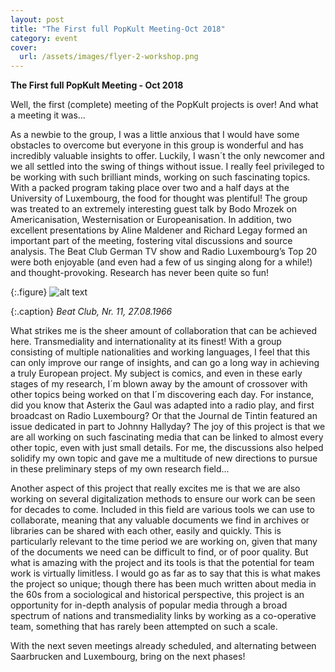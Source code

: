 ```yaml
---
layout: post
title: "The First full PopKult Meeting-Oct 2018"
category: event
cover:
  url: /assets/images/flyer-2-workshop.png
---
```


**The First full PopKult Meeting - Oct 2018**

Well, the first (complete) meeting of the PopKult projects is over! And what a meeting it was...

<!-- more -->

As a newbie to the group, I was a little anxious that I would have some obstacles to overcome but everyone in this group is wonderful and has incredibly valuable insights to offer. Luckily, I wasn´t the only newcomer and we all settled into the swing of things without issue. I really feel privileged to be working with such brilliant minds, working on such fascinating topics. With a packed program taking place over two and a half days at the University of Luxembourg, the food for thought was plentiful! The group was treated to an extremely interesting guest talk by Bodo Mrozek on Americanisation, Westernisation or Europeanisation. In addition, two excellent presentations by Aline Maldener and Richard Legay formed an important part of the meeting, fostering vital discussions and source analysis. The Beat Club German TV show and Radio Luxembourg’s Top 20 were both enjoyable (and even had a few of us singing along for a while!) and thought-provoking. Research has never been quite so fun!

{:.figure}
![alt text](../../../../assets/images/Club-discuss.jpeg)

{:.caption}
*Beat Club, Nr. 11, 27.08.1966*

What strikes me is the sheer amount of collaboration that can be achieved here. Transmediality and internationality at its finest! With a group consisting of multiple nationalities and working languages, I feel that this can only improve our range of insights, and can go a long way in achieving a truly European project. My subject is comics, and even in these early stages of my research, I´m blown away by the amount of crossover with other topics being worked on that I´m discovering each day. For instance, did you know that Asterix the Gaul was adapted into a radio play, and first broadcast on Radio Luxembourg? Or that the Journal de Tintin featured an issue dedicated in part to Johnny Hallyday? The joy of this project is that we are all working on such fascinating media that can be linked to almost every other topic, even with just small details. For me, the discussions also helped solidify my own topic and gave me a multitude of new directions to pursue in these preliminary steps of my own research field...

Another aspect of this project that really excites me is that we are also working on several digitalization methods to ensure our work can be seen for decades to come. Included in this field are various tools we can use to collaborate, meaning that any valuable documents we find in archives or libraries can be shared with each other, easily and quickly. This is particularly relevant to the time period we are working on, given that many of the documents we need can be difficult to find, or of poor quality. But what is amazing with the project and its tools is that the potential for team work is virtually limitless. I would go as far as to say that this is what makes the project so unique; though there has been much written about media in the 60s from a sociological and historical perspective, this project is an opportunity for in-depth analysis of popular media through a broad spectrum of nations and transmediality links by working as a co-operative team, something that has rarely been attempted on such a scale. 

With the next seven meetings already scheduled, and alternating between Saarbrucken and Luxembourg, bring on the next phases!

